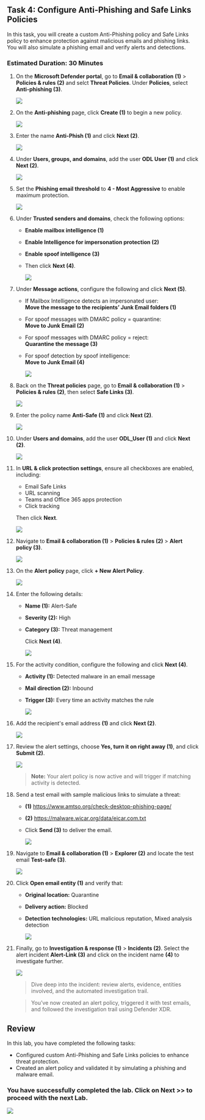 ## Task 4: Configure Anti-Phishing and Safe Links Policies

In this task, you will create a custom Anti-Phishing policy and Safe Links policy to enhance protection against malicious emails and phishing links. You will also simulate a phishing email and verify alerts and detections.

### Estimated Duration: 30 Minutes

1. On the **Microsoft Defender portal**, go to **Email & collaboration (1)** > **Policies & rules (2)** and selct **Threat Policies**. Under **Policies**, select **Anti-phishing (3)**.

   ![](./media/rd_day1_ex2_t2_1.png)

1. On the **Anti-phishing** page, click **Create (1)** to begin a new policy.

   ![](./media/rd_day1_ex2_t2_2.png)

1. Enter the name **Anti-Phish (1)** and click **Next (2)**.

   ![](./media/rd_day1_ex2_t2_3.png)

1. Under **Users, groups, and domains**, add the user **ODL User (1)** and click **Next (2)**.

   ![](./media/rd_day1_ex2_t2_4.png)

1. Set the **Phishing email threshold** to **4 - Most Aggressive** to enable maximum protection.

   ![](./media/rd_day1_ex2_t2_5.png)

1. Under **Trusted senders and domains**, check the following options:

    - **Enable mailbox intelligence (1)**
    - **Enable Intelligence for impersonation protection (2)**
    - **Enable spoof intelligence (3)**  
    - Then click **Next (4)**. 
     
      ![](./media/rd_day1_ex2_t2_6.png)

1. Under **Message actions**, configure the following and click **Next (5)**.

   - If Mailbox Intelligence detects an impersonated user:  
     **Move the message to the recipients’ Junk Email folders (1)**
   - For spoof messages with DMARC policy = quarantine:  
     **Move to Junk Email (2)**
   - For spoof messages with DMARC policy = reject:  
     **Quarantine the message (3)**
   - For spoof detection by spoof intelligence:  
     **Move to Junk Email (4)**  

      ![](./media/rd_day1_ex2_t2_7.png)

1. Back on the **Threat policies** page, go to **Email & collaboration (1)** > **Policies & rules (2)**, then select **Safe Links (3)**.

   ![](./media/rd_day1_ex2_t2_8.png)

1. Enter the policy name **Anti-Safe (1)** and click **Next (2)**.

   ![](./media/rd_day1_ex2_t2_9.png)

1. Under **Users and domains**, add the user **ODL_User (1)** and click **Next (2)**.

    ![](./media/rd_day1_ex2_t2_10.png)

1. In **URL & click protection settings**, ensure all checkboxes are enabled, including:

    - Email Safe Links
    - URL scanning
    - Teams and Office 365 apps protection
    - Click tracking  

    Then click **Next**.

    ![](./media/rd_day1_ex2_t2_11.png)

1. Navigate to **Email & collaboration (1)** > **Policies & rules (2)** > **Alert policy (3)**.

    ![](./media/rd_day1_ex2_t2_12.png)

1. On the **Alert policy** page, click **+ New Alert Policy**.

    ![](./media/rd_day1_ex2_t2_13.png)

1. Enter the following details:
    
    - **Name (1):** Alert-Safe  
    - **Severity (2):** High  
    - **Category (3):** Threat management  
      
      Click **Next (4)**.

      ![](./media/rd_day1_ex2_t2_14.png)

1. For the activity condition, configure the following and click **Next (4)**.

    - **Activity (1):** Detected malware in an email message  
    - **Mail direction (2):** Inbound  
    - **Trigger (3):** Every time an activity matches the rule  

      ![](./media/rd_day1_ex2_t2_15.png)

1. Add the recipient's email address **(1)** and click **Next (2)**.

    ![](./media/rd_day1_ex2_t2_16.png)

1. Review the alert settings, choose **Yes, turn it on right away (1)**, and click **Submit (2)**.

    ![](./media/rd_day1_ex2_t2_17.png)

   > **Note:** Your alert policy is now active and will trigger if matching activity is detected.

1. Send a test email with sample malicious links to simulate a threat:
    
    - **(1)** https://www.amtso.org/check-desktop-phishing-page/  
    - **(2)** https://malware.wicar.org/data/eicar.com.txt  
    - Click **Send (3)** to deliver the email.

      ![](./media/rd_day1_ex2_t2_18.png)

1. Navigate to **Email & collaboration (1)** > **Explorer (2)** and locate the test email **Test-safe (3)**.

   ![](./media/rd_day1_ex2_t2_19.png)

1. Click **Open email entity (1)** and verify that:
    
   - **Original location:** Quarantine  
   - **Delivery action:** Blocked  
   - **Detection technologies:** URL malicious reputation, Mixed analysis detection  

      ![](./media/rd_day1_ex2_t2_20.png)

1. Finally, go to **Investigation & response (1)** > **Incidents (2)**. Select the alert incident **Alert-Link (3)** and click on the incident name **(4)** to investigate further.

   ![](./media/rd_day1_ex2_t2_21.png)

   >  Dive deep into the incident: review alerts, evidence, entities involved, and the automated investigation trail.

   >  You’ve now created an alert policy, triggered it with test emails, and followed the investigation trail using Defender XDR.

## Review

In this lab, you have completed the following tasks:

- Configured custom Anti-Phishing and Safe Links policies to enhance threat protection.
- Created an alert policy and validated it by simulating a phishing and malware email.

### You have successfully completed the lab. Click on **Next >>** to proceed with the next Lab.

![](./media/rd_gs_1_9.png)
